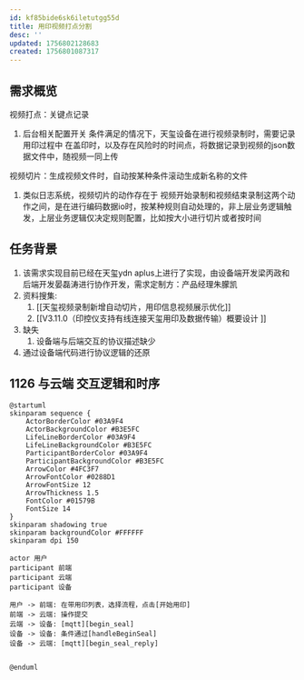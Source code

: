 ```yaml
---
id: kf85bide6sk6iletutgg55d
title: 用印视频打点分割
desc: ''
updated: 1756802128683
created: 1756801087317
---
```


## 需求概览

视频打点：关键点记录

1. 后台相关配置开关 条件满足的情况下，天玺设备在进行视频录制时，需要记录用印过程中 在盖印时，以及存在风险时的时间点，将数据记录到视频的json数据文件中，随视频一同上传

视频切片：生成视频文件时，自动按某种条件滚动生成新名称的文件

1. 类似日志系统，视频切片的动作存在于 视频开始录制和视频结束录制这两个动作之间，是在进行编码数据io时，按某种规则自动处理的，非上层业务逻辑触发，上层业务逻辑仅决定规则配置，比如按大小进行切片或者按时间

## 任务背景

1. 该需求实现目前已经在天玺ydn aplus上进行了实现，由设备端开发梁丙政和后端开发晏磊涛进行协作开发，需求定制方：产品经理朱朦凯
2. 资料搜集:
   1. [[天玺视频录制新增自动切片，用印信息视频展示优化]]
   2. [[V3.11.0（印控仪支持有线连接天玺用印及数据传输）概要设计 ]]
3. 缺失
   1. 设备端与后端交互的协议描述缺少
4. 通过设备端代码进行协议逻辑的还原

## 1126 与云端 交互逻辑和时序

```plantuml
@startuml
skinparam sequence {
    ActorBorderColor #03A9F4
    ActorBackgroundColor #B3E5FC
    LifeLineBorderColor #03A9F4
    LifeLineBackgroundColor #B3E5FC
    ParticipantBorderColor #03A9F4
    ParticipantBackgroundColor #B3E5FC
    ArrowColor #4FC3F7
    ArrowFontColor #0288D1
    ArrowFontSize 12
    ArrowThickness 1.5
    FontColor #01579B
    FontSize 14
}
skinparam shadowing true
skinparam backgroundColor #FFFFFF
skinparam dpi 150

actor 用户
participant 前端
participant 云端
participant 设备

用户 -> 前端: 在带用印列表，选择流程，点击[开始用印]
前端 -> 云端: 操作提交
云端 -> 设备: [mqtt][begin_seal]
设备 -> 设备: 条件通过[handleBeginSeal]
设备 -> 云端: [mqtt][begin_seal_reply]


@enduml
```